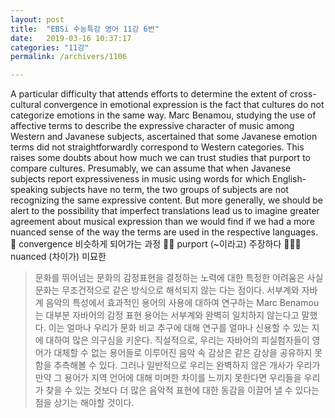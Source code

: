 ```yaml
---
layout: post
title:  "EBSi 수능특강 영어 11강 6번"
date:   2019-03-16 10:37:17
categories: "11강"
permalink: /archivers/1106

---
```




A particular difficulty that attends efforts to determine the extent of cross-cultural convergence in emotional expression is the fact that cultures do not categorize emotions in the same way. Marc Benamou, studying the use of affective terms to describe the expressive character of music among Western and Javanese subjects, ascertained that some Javanese emotion terms did not straightforwardly correspond to Western categories. This raises some doubts about how much we can trust studies that purport to compare cultures. Presumably, we can assume that when Javanese subjects report expressiveness in music using words for which English-speaking subjects have no term, the two groups of subjects are not recognizing the same expressive content. But more generally, we should be alert to the possibility that imperfect translations lead us to imagine greater agreement about musical expression than we would find if we had a more nuanced sense of the way the terms are used in the respective languages. 
 convergence 비슷하게 되어가는 과정    purport (~이라고) 주장하다    nuanced (차이가) 미묘한 

<!--more-->

> 문화를 뛰어넘는 문화의 감정표현을 결정하는 노력에 대한 특정한 어려움은 사실 문화는 무조건적으로 같은 방식으로 해석되지 않는 다는 점이다. 서부계와 자바계 음악의 특성에서 효과적인 용어의 사용에 대하여 연구하는 Marc Benamou는 대부분 자바어의 감정 표현 용어는 서부계와 완벽히 일치하지 않는다고 말했다. 이는 얼마나 우리가 문화 비교 추구에 대해 연구를 얼마나 신용할 수 있는 지에 대하여 많은 의구심을 키운다. 직설적으로, 우리는 자바어의 피실험자들이 영어가 대체할 수 없는 용어들로 이루어진 음악 속 감상은 같은 감상을 공유하지 못함을 추측해볼 수 있다. 그러나 일반적으로 우리는 완벽하지 않은 개사가 우리가 만약 그 용어가 지역 언어에 대해 미며한 차이를 느끼지 못한다면 우리들을 우리가 찾을 수 있는 것보다 더 많은 음악적 표현에 대한 동감을 이끌어 낼 수 있다는 점을 상기는 해야할 것이다.

